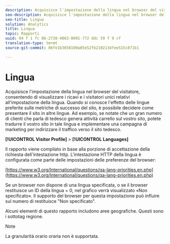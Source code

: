 ```yaml
---
description: Acquisisce l'impostazione della lingua nel browser del visitatore, consentendo di visualizzare i ricavi e i visitatori unici relativi all'impostazione della lingua. Quando si conosce l'effetto delle lingue preferite sulle metriche di successo del sito, è possibile decidere come presentare il sito in altre lingue. Ad esempio, se notate che un gran numero di clienti che parla di tedesco genera attività carrello sul vostro sito, potete tradurre il vostro sito in tale lingua e implementare una campagna di marketing per indirizzare il traffico verso il sito tedesco.
seo-description: Acquisisce l'impostazione della lingua nel browser del visitatore, consentendo di visualizzare i ricavi e i visitatori unici relativi all'impostazione della lingua. Quando si conosce l'effetto delle lingue preferite sulle metriche di successo del sito, è possibile decidere come presentare il sito in altre lingue. Ad esempio, se notate che un gran numero di clienti che parla di tedesco genera attività carrello sul vostro sito, potete tradurre il vostro sito in tale lingua e implementare una campagna di marketing per indirizzare il traffico verso il sito tedesco.
seo-title: Lingua
solution: Analytics
title: Lingua
topic: Rapporti
uuid: 04 f 1 fc 86-2738-4063-8091-772 ddc 59 f 9 cf
translation-type: tm+mt
source-git-commit: 86fe1b3650100a05e52fb2102134fee515c871b1

---
```



# Lingua

Acquisisce l'impostazione della lingua nel browser del visitatore, consentendo di visualizzare i ricavi e i visitatori unici relativi all'impostazione della lingua. Quando si conosce l'effetto delle lingue preferite sulle metriche di successo del sito, è possibile decidere come presentare il sito in altre lingue. Ad esempio, se notate che un gran numero di clienti che parla di tedesco genera attività carrello sul vostro sito, potete tradurre il vostro sito in tale lingua e implementare una campagna di marketing per indirizzare il traffico verso il sito tedesco.

**[!UICONTROL Visitor Profile]** &gt; **[!UICONTROL Languages]**

Il rapporto viene compilato in base alla porzione di accettazione della richiesta dell'intestazione http. L'intestazione HTTP della lingua è configurata come parte delle impostazioni delle preferenze del browser:

[https://www.w3.org/International/questions/qa-lang-priorities.en.php](https://www.w3.org/International/questions/qa-lang-priorities.en.php)

Se un browser non dispone di una lingua specificata, o se il browser restituisce un ID della lingua = 0, nel grafico verrà visualizzato «Non specificato». Il supporto del browser per questa impostazione può influire sul numero di restituisce "Non specificato".

Alcuni elementi di questo rapporto includono aree geografiche. Questi sono i sottotag regione.

>[!NOTE]
>
>La granularità orario oraria non è supportata.

